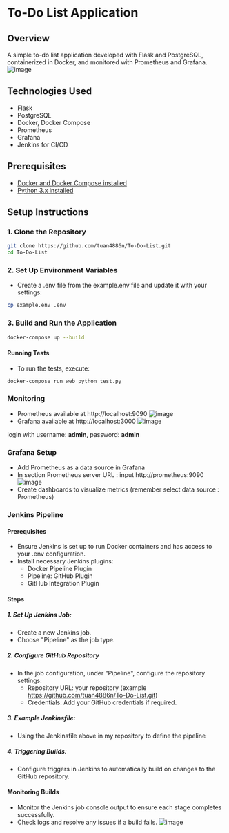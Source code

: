 # To-Do List Application

## Overview
A simple to-do list application developed with Flask and PostgreSQL, containerized in Docker, and monitored with Prometheus and Grafana.
![image](https://github.com/user-attachments/assets/fb43c8db-7794-4bd4-8f13-7201b5d2ab3c)

## Technologies Used
- Flask
- PostgreSQL
- Docker, Docker Compose
- Prometheus
- Grafana
- Jenkins for CI/CD

## Prerequisites
- [Docker and Docker Compose installed](https://docs.docker.com/get-docker/)
- [Python 3.x installed](https://www.python.org/downloads/)

## Setup Instructions

### 1. Clone the Repository
```bash
git clone https://github.com/tuan4886n/To-Do-List.git
cd To-Do-List

```

### 2. Set Up Environment Variables
- Create a .env file from the example.env file and update it with your settings:
```bash
cp example.env .env

```

### 3. Build and Run the Application
```bash
docker-compose up --build

```
#### Running Tests
- To run the tests, execute:

```bash
docker-compose run web python test.py

```
### Monitoring
- Prometheus available at http://localhost:9090
  ![image](https://github.com/user-attachments/assets/b08fb2ee-f306-44d2-b646-6a4753552e47)
- Grafana available at http://localhost:3000
  ![image](https://github.com/user-attachments/assets/57d97342-b033-475c-9226-7564539f9f2c)

login with username: **admin**, password: **admin**
### Grafana Setup
- Add Prometheus as a data source in Grafana
- In section Prometheus server URL : input http://prometheus:9090
![image](https://github.com/user-attachments/assets/6d6085bf-eb4c-4d36-a862-d108300b7e5f)
- Create dashboards to visualize metrics (remember select data source : Prometheus)

### Jenkins Pipeline
#### Prerequisites
- Ensure Jenkins is set up to run Docker containers and has access to your .env configuration.
- Install necessary Jenkins plugins:
  - Docker Pipeline Plugin
  - Pipeline: GitHub Plugin
  - GitHub Integration Plugin
#### Steps
##### 1. Set Up Jenkins Job:
- Create a new Jenkins job.
- Choose "Pipeline" as the job type.
##### 2. Configure GitHub Repository
- In the job configuration, under "Pipeline", configure the repository settings:
  - Repository URL: your repository (example https://github.com/tuan4886n/To-Do-List.git)
  - Credentials: Add your GitHub credentials if required.
##### 3. Example Jenkinsfile:
- Using the Jenkinsfile above in my repository to define the pipeline
##### 4. Triggering Builds:
- Configure triggers in Jenkins to automatically build on changes to the GitHub repository.
#### Monitoring Builds
- Monitor the Jenkins job console output to ensure each stage completes successfully.
- Check logs and resolve any issues if a build fails.
  ![image](https://github.com/user-attachments/assets/c66c2a8c-1921-4be6-9535-d5316d95ef68)

